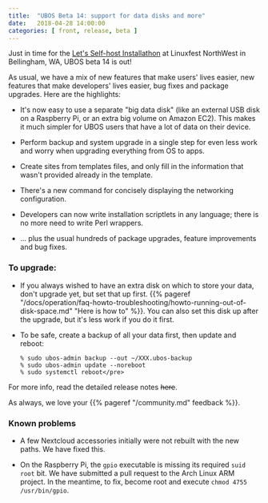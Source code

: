 ```yaml
---
title:  "UBOS Beta 14: support for data disks and more"
date:   2018-04-28 14:00:00
categories: [ front, release, beta ]
---
```


Just in time for the
[Let's Self-host Installathon](https://linuxfestnorthwest.org/conferences/lfnw18/program/proposals/77)
at Linuxfest NorthWest in Bellingham, WA, UBOS beta 14 is out!

As usual, we have a mix of new features that make users' lives easier, new features
that make developers' lives easier, bug fixes and package upgrades. Here are the
highlights:

* It's now easy to use a separate "big data disk" (like an external USB disk on a Raspberry Pi,
  or an extra big volume on Amazon EC2). This makes it much simpler for UBOS users that
  have a lot of data on their device.

* Perform backup and system upgrade in a single step for even less work and worry
  when upgrading everything from OS to apps.

* Create sites from templates files, and only fill in the information that wasn't provided
  already in the template.

* There's a new command for concisely displaying the networking configuration.

* Developers can now write installation scriptlets in any language; there is no more need to
  write Perl wrappers.

* ... plus the usual hundreds of package upgrades, feature improvements and bug fixes.

### To upgrade:

* If you always wished to have an extra disk on which to store your data, don't upgrade yet,
  but set that up first.
  {{% pageref "/docs/operation/faq-howto-troubleshooting/howto-running-out-of-disk-space.md" "Here is how to" %}}.
  You can also set this disk up after the upgrade, but it's less work if you do it first.

* To be safe, create a backup of all your data first, then update and reboot:

  ```
  % sudo ubos-admin backup --out ~/XXX.ubos-backup
  % sudo ubos-admin update --noreboot
  % sudo systemctl reboot</pre>
  ```

For more info, read the detailed release notes ~~here~~.

As always, we love your {{% pageref "/community.md" feedback %}}.

### Known problems

* A few Nextcloud accessories initially were not rebuilt with the new paths. We
  have fixed this.

* On the Raspberry Pi, the ``gpio`` executable is missing its required ``suid root`` bit.
  We have submitted a pull request to the Arch Linux ARM project. In the meantime,
  to fix, become root and execute ``chmod 4755 /usr/bin/gpio``.
